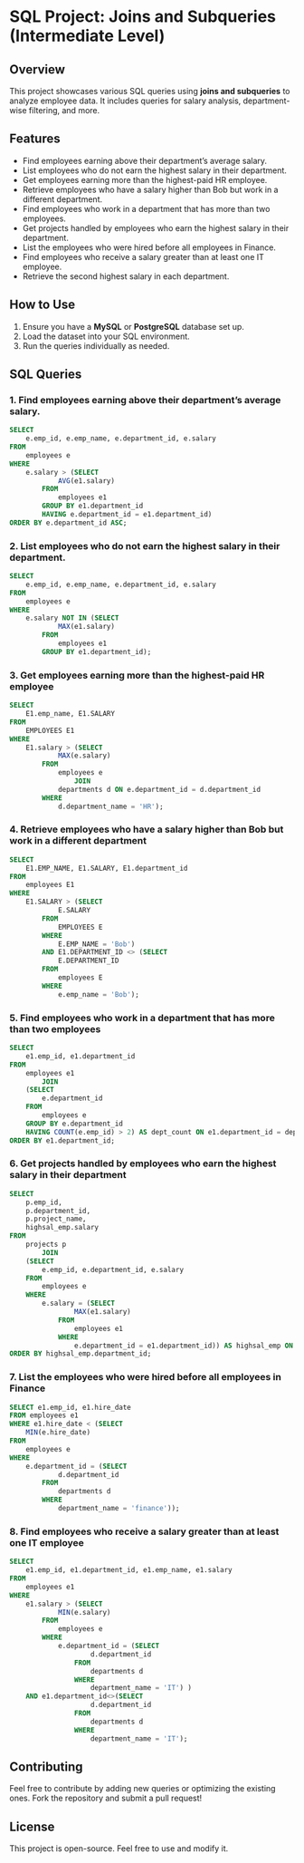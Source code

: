 # SQL Project: Joins and Subqueries (Intermediate Level)

## Overview
This project showcases various SQL queries using **joins and subqueries** to analyze employee data. It includes queries for salary analysis, department-wise filtering, and more.

## Features
- Find employees earning above their department’s average salary.
- List employees who do not earn the highest salary in their department.
- Get employees earning more than the highest-paid HR employee.
- Retrieve employees who have a salary higher than Bob but work in a different department.
- Find employees who work in a department that has more than two employees.
- Get projects handled by employees who earn the highest salary in their department.
- List the employees who were hired before all employees in Finance.
- Find employees who receive a salary greater than at least one IT employee.
- Retrieve the second highest salary in each department.

## How to Use
1. Ensure you have a **MySQL** or **PostgreSQL** database set up.
2. Load the dataset into your SQL environment.
3. Run the queries individually as needed.

## SQL Queries
### 1. Find employees earning above their department’s average salary.
```sql
SELECT 
    e.emp_id, e.emp_name, e.department_id, e.salary
FROM
    employees e
WHERE
    e.salary > (SELECT 
            AVG(e1.salary)
        FROM
            employees e1
        GROUP BY e1.department_id
        HAVING e.department_id = e1.department_id)
ORDER BY e.department_id ASC;

```

### 2. List employees who do not earn the highest salary in their department.
```sql
SELECT 
    e.emp_id, e.emp_name, e.department_id, e.salary
FROM
    employees e
WHERE
    e.salary NOT IN (SELECT 
            MAX(e1.salary)
        FROM
            employees e1
        GROUP BY e1.department_id);
```

### 3. Get employees earning more than the highest-paid HR employee
```sql
SELECT 
    E1.emp_name, E1.SALARY
FROM
    EMPLOYEES E1
WHERE
    E1.salary > (SELECT 
            MAX(e.salary)
        FROM
            employees e
                JOIN
            departments d ON e.department_id = d.department_id
        WHERE
            d.department_name = 'HR');
```

### 4. Retrieve employees who have a salary higher than Bob but work in a different department
```sql
SELECT 
    E1.EMP_NAME, E1.SALARY, E1.department_id
FROM
    employees E1
WHERE
    E1.SALARY > (SELECT 
            E.SALARY
        FROM
            EMPLOYEES E
        WHERE
            E.EMP_NAME = 'Bob')
        AND E1.DEPARTMENT_ID <> (SELECT 
            E.DEPARTMENT_ID
        FROM
            employees E
        WHERE
            e.emp_name = 'Bob');
```

### 5. Find employees who work in a department that has more than two employees
```sql
SELECT 
    e1.emp_id, e1.department_id
FROM
    employees e1
        JOIN
    (SELECT 
        e.department_id
    FROM
        employees e
    GROUP BY e.department_id
    HAVING COUNT(e.emp_id) > 2) AS dept_count ON e1.department_id = dept_count.department_id
ORDER BY e1.department_id;
```

### 6. Get projects handled by employees who earn the highest salary in their department
```sql
SELECT 
    p.emp_id,
    p.department_id,
    p.project_name,
    highsal_emp.salary
FROM
    projects p
        JOIN
    (SELECT 
        e.emp_id, e.department_id, e.salary
    FROM
        employees e
    WHERE
        e.salary = (SELECT 
                MAX(e1.salary)
            FROM
                employees e1
            WHERE
                e.department_id = e1.department_id)) AS highsal_emp ON p.department_id = highsal_emp.department_id
ORDER BY highsal_emp.department_id;
```

### 7. List the employees who were hired before all employees in Finance
```sql
SELECT e1.emp_id, e1.hire_date 
FROM employees e1 
WHERE e1.hire_date < (SELECT 
    MIN(e.hire_date)
FROM
    employees e
WHERE
    e.department_id = (SELECT 
            d.department_id
        FROM
            departments d
        WHERE
            department_name = 'finance'));
```

### 8. Find employees who receive a salary greater than at least one IT employee
```sql
SELECT 
    e1.emp_id, e1.department_id, e1.emp_name, e1.salary
FROM
    employees e1
WHERE
    e1.salary > (SELECT 
            MIN(e.salary)
        FROM
            employees e
        WHERE
            e.department_id = (SELECT 
                    d.department_id
                FROM
                    departments d
                WHERE
                    department_name = 'IT') ) 
    AND e1.department_id<>(SELECT 
                    d.department_id
                FROM
                    departments d
                WHERE
                    department_name = 'IT');
```

## Contributing
Feel free to contribute by adding new queries or optimizing the existing ones. Fork the repository and submit a pull request!

## License
This project is open-source. Feel free to use and modify it.
